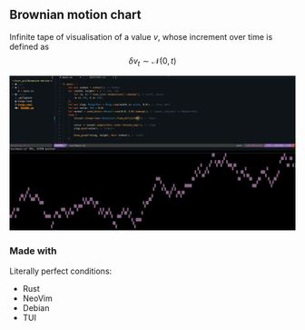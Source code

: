## Brownian motion chart

Infinite tape of visualisation of a value $v$, whose increment over time is defined as
$$\delta v_t \sim \mathcal{N}(0, t)$$

![gif with demo](./demo.gif)

### Made with

Literally perfect conditions:
- Rust
- NeoVim
- Debian
- TUI

